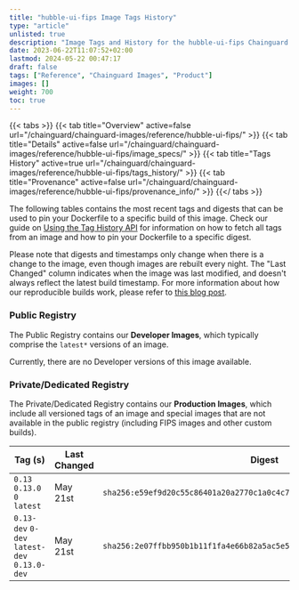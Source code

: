 ```yaml
---
title: "hubble-ui-fips Image Tags History"
type: "article"
unlisted: true
description: "Image Tags and History for the hubble-ui-fips Chainguard Image"
date: 2023-06-22T11:07:52+02:00
lastmod: 2024-05-22 00:47:17
draft: false
tags: ["Reference", "Chainguard Images", "Product"]
images: []
weight: 700
toc: true
---
```


{{< tabs >}}
{{< tab title="Overview" active=false url="/chainguard/chainguard-images/reference/hubble-ui-fips/" >}}
{{< tab title="Details" active=false url="/chainguard/chainguard-images/reference/hubble-ui-fips/image_specs/" >}}
{{< tab title="Tags History" active=true url="/chainguard/chainguard-images/reference/hubble-ui-fips/tags_history/" >}}
{{< tab title="Provenance" active=false url="/chainguard/chainguard-images/reference/hubble-ui-fips/provenance_info/" >}}
{{</ tabs >}}

The following tables contains the most recent tags and digests that can be used to pin your Dockerfile to a specific build of this image. Check our guide on [Using the Tag History API](/chainguard/chainguard-images/using-the-tag-history-api/) for information on how to fetch all tags from an image and how to pin your Dockerfile to a specific digest.

Please note that digests and timestamps only change when there is a change to the image, even though images are rebuilt every night. The "Last Changed" column indicates when the image was last modified, and doesn't always reflect the latest build timestamp. For more information about how our reproducible builds work, please refer to [this blog post](https://www.chainguard.dev/unchained/reproducing-chainguards-reproducible-image-builds).

### Public Registry
The Public Registry contains our **Developer Images**, which typically comprise the `latest*` versions of an image.

Currently, there are no Developer versions of this image available.

### Private/Dedicated Registry
The Private/Dedicated Registry contains our **Production Images**, which include all versioned tags of an image and special images that are not available in the public registry (including FIPS images and other custom builds).

| Tag (s)                                       | Last Changed | Digest                                                                    |
|-----------------------------------------------|--------------|---------------------------------------------------------------------------|
|  `0.13` `0.13.0` `0` `latest`                 | May 21st     | `sha256:e59ef9d20c55c86401a20a2770c1a0c4c7c1f113219a8fd534f9475932cd35d7` |
|  `0.13-dev` `0-dev` `latest-dev` `0.13.0-dev` | May 21st     | `sha256:2e07ffbb950b1b11f1fa4e66b82a5ac5e53b95579dc201f51e8cbc05b59d4361` |

